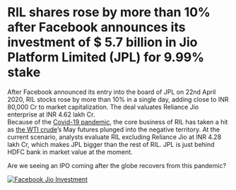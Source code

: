 # RIL shares rose by more than 10% after Facebook announces its investment of $ 5.7 billion in Jio Platform Limited (JPL) for 9.99% stake
After Facebook announced its entry into the board of JPL on 22nd April 2020, RIL stocks rose by more than 10% in a single day, adding close to INR 80,000 Cr to market capitalization. The deal valuates Reliance Jio enterprise at INR 4.62 lakh Cr.  
Because of the [Covid-19 pandemic](https://www.who.int/emergencies/diseases/novel-coronavirus-2019/events-as-they-happen), the core business of RIL has taken a hit as [the WTI crude](https://gauravkumar28.github.io/TrademanzaWebPages/glossaries/wti.html)’s May futures plunged into the negative territory. At the current scenario, analysts evaluate RIL excluding Reliance Jio at INR 4.28 lakh Cr, which makes JPL bigger than the rest of RIL.
JPL is just behind HDFC bank in market value at the moment. 

Are we seeing an IPO coming after the globe recovers from this pandemic?


[![Facebook Jio Investment](http://i3.ytimg.com/vi/I5L72wFXfrI/hqdefault.jpg)](https://www.youtube.com/watch?v=I5L72wFXfrI)
